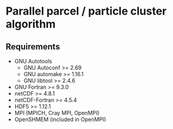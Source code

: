 # Parallel parcel / particle cluster algorithm

## Requirements
* GNU Autotools
    - GNU Autoconf >= 2.69
    - GNU automake >= 1.16.1
    - GNU libtool >= 2.4.6
* GNU Fortran >= 9.3.0
* netCDF >= 4.8.1
* netCDF-Fortran >= 4.5.4
* HDF5 >= 1.12.1
* MPI (MPICH, Cray MPI, OpenMPI)
* OpenSHMEM (included in OpenMPI)
